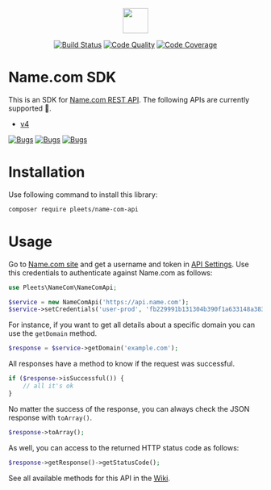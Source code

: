 <p align="center"><img src="https://blog.pleets.org/img/articles/name-com-logo.png" height="50"></p>

<p align="center">
<a href="https://travis-ci.com/pleets/name-com-sdk"><img src="https://travis-ci.com/pleets/name-com-sdk.svg?branch=main" alt="Build Status"></a>
<a href="https://scrutinizer-ci.com/g/pleets/name-com-sdk"><img src="https://img.shields.io/scrutinizer/g/pleets/name-com-sdk.svg" alt="Code Quality"></a>
<a href="https://scrutinizer-ci.com/g/pleets/name-com-sdk/?branch=main"><img src="https://scrutinizer-ci.com/g/pleets/name-com-sdk/badges/coverage.png?b=main" alt="Code Coverage"></a>
</p>

# Name.com SDK

This is an SDK for [Name.com REST API](https://www.name.com/api-docs/).
The following APIs are currently supported :rocket:.

- [v4](https://www.name.com/api-docs/)

<a href="https://sonarcloud.io/dashboard?id=pleets_name-com-sdk"><img src="https://sonarcloud.io/api/project_badges/measure?project=pleets_name-com-sdk&metric=security_rating" alt="Bugs"></a>
<a href="https://sonarcloud.io/dashboard?id=pleets_name-com-sdk"><img src="https://sonarcloud.io/api/project_badges/measure?project=pleets_name-com-sdk&metric=bugs" alt="Bugs"></a>
<a href="https://sonarcloud.io/dashboard?id=pleets_name-com-sdk"><img src="https://sonarcloud.io/api/project_badges/measure?project=pleets_name-com-sdk&metric=code_smells" alt="Bugs"></a>

# Installation

Use following command to install this library:

```bash
composer require pleets/name-com-api
```

# Usage

Go to [Name.com site](https://www.name.com/account/login.php) and get a username and token in
[API Settings](https://www.name.com/account/settings/api). Use this credentials to authenticate against Name.com as follows:

```php
use Pleets\NameCom\NameComApi;

$service = new NameComApi('https://api.name.com');
$service->setCredentials('user-prod', 'fb229991b131304b390f1a633148a3832044d2b4');
```

For instance, if you want to get all details about a specific domain you can use the `getDomain` method.

```php
$response = $service->getDomain('example.com');
```

All responses have a method to know if the request was successful.

```php
if ($response->isSuccessful()) {
    // all it's ok
}
```

No matter the success of the response, you can always check the JSON response with `toArray()`.

```php
$response->toArray();
```

As well, you can access to the returned HTTP status code as follows:

```php
$response->getResponse()->getStatusCode();
```

See all available methods for this API in the [Wiki](https://github.com/pleets/name-com-sdk/wiki/0.-Getting-Started).
